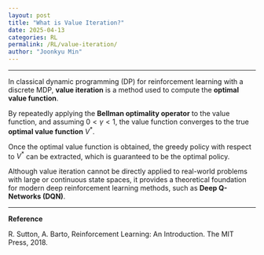 ```yaml
---
layout: post
title: "What is Value Iteration?"
date: 2025-04-13
categories: RL
permalink: /RL/value-iteration/
author: "Joonkyu Min"
---
```

---

In classical dynamic programming (DP) for reinforcement learning with a discrete MDP, **value iteration** is a method used to compute the **optimal value function**.

By repeatedly applying the **Bellman optimality operator** to the value function, and assuming $0 < \gamma < 1$, the value function converges to the true **optimal value function** $V^*$.

Once the optimal value function is obtained, 
the greedy policy with respect to $V^*$ can be extracted, which is guaranteed to be the optimal policy.

Although value iteration cannot be directly applied to real-world problems with large or continuous state spaces, it provides a theoretical foundation for modern deep reinforcement learning methods, such as **Deep Q-Networks (DQN)**.



---

**Reference**

R. Sutton, A. Barto, Reinforcement Learning: An Introduction. The MIT Press, 2018.
